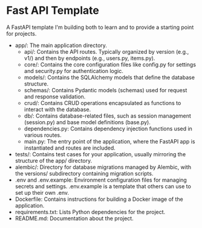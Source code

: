 # Fast API Template
A FastAPI template I'm building both to learn and to provide a starting point for projects.

* app/: The main application directory.
  * api/: Contains the API routes. Typically organized by version (e.g., v1/) and then by endpoints (e.g., users.py, items.py).
  * core/: Contains the core configuration files like config.py for settings and security.py for authentication logic.
  * models/: Contains the SQLAlchemy models that define the database structure.
  * schemas/: Contains Pydantic models (schemas) used for request and response validation.
  * crud/: Contains CRUD operations encapsulated as functions to interact with the database.
  * db/: Contains database-related files, such as session management (session.py) and base model definitions (base.py).
  * dependencies.py: Contains dependency injection functions used in various routes.
  * main.py: The entry point of the application, where the FastAPI app is instantiated and routes are included.
* tests/: Contains test cases for your application, usually mirroring the structure of the app/ directory.
* alembic/: Directory for database migrations managed by Alembic, with the versions/ subdirectory containing migration scripts.
* .env and .env.example: Environment configuration files for managing secrets and settings. .env.example is a template that others can use to set up their own .env.
* Dockerfile: Contains instructions for building a Docker image of the application. 
* requirements.txt: Lists Python dependencies for the project. 
* README.md: Documentation about the project.
